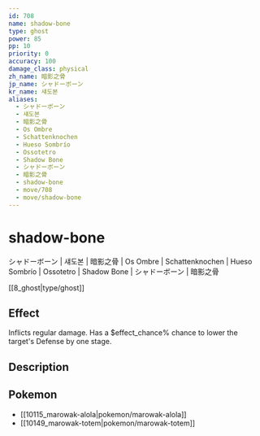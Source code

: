 ```yaml
---
id: 708
name: shadow-bone
type: ghost
power: 85
pp: 10
priority: 0
accuracy: 100
damage_class: physical
zh_name: 暗影之骨
jp_name: シャドーボーン
kr_name: 섀도본
aliases:
  - シャドーボーン
  - 섀도본
  - 暗影之骨
  - Os Ombre
  - Schattenknochen
  - Hueso Sombrío
  - Ossotetro
  - Shadow Bone
  - シャドーボーン
  - 暗影之骨
  - shadow-bone
  - move/708
  - move/shadow-bone
---
```

# shadow-bone
    
シャドーボーン | 섀도본 | 暗影之骨 | Os Ombre | Schattenknochen | Hueso Sombrío | Ossotetro | Shadow Bone | シャドーボーン | 暗影之骨

[[8_ghost|type/ghost]]

## Effect

Inflicts regular damage.  Has a $effect_chance% chance to lower the target's Defense by one stage.

## Description



## Pokemon

- [[10115_marowak-alola|pokemon/marowak-alola]]
- [[10149_marowak-totem|pokemon/marowak-totem]]

